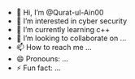 - 👋 Hi, I’m @Qurat-ul-Ain00
- 👀 I’m interested in cyber security
- 🌱 I’m currently learning c++
- 💞️ I’m looking to collaborate on ...
- 📫 How to reach me ...
- 😄 Pronouns: ...
- ⚡ Fun fact: ...

<!---
Qurat-ul-Ain00/Qurat-ul-Ain00 is a ✨ special ✨ repository because its `README.md` (this file) appears on your GitHub profile.
You can click the Preview link to take a look at your changes.
--->

